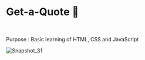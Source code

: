 # Get-a-Quote 📝

<br>

Purpose : Basic learning of HTML, CSS and JavaScript


![Snapshot_31](https://user-images.githubusercontent.com/127679907/228613525-e269da9e-dc1e-47f0-96cc-aa0258ae56aa.png)
